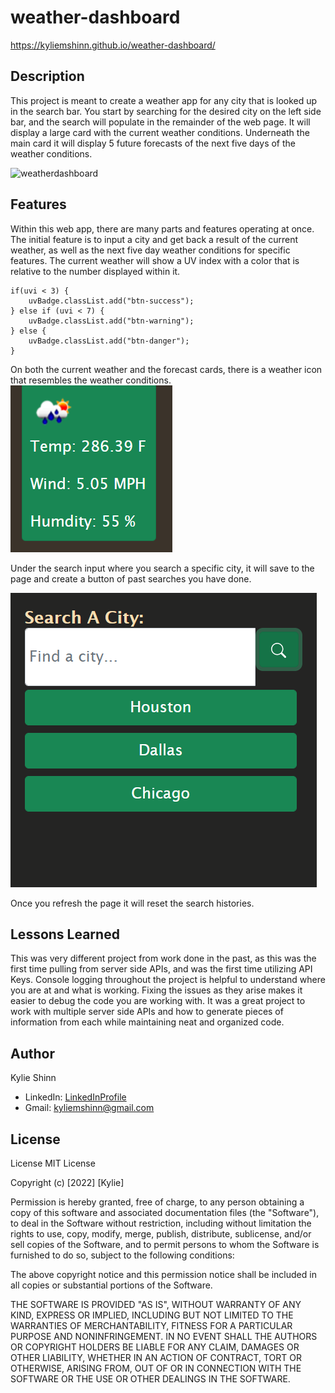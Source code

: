 # weather-dashboard

 https://kyliemshinn.github.io/weather-dashboard/

## Description

This project is meant to create a weather app for any city that is looked up in the search bar. You start by searching for the desired city on the left side bar, and the search will populate in the remainder of the web page. It will display a large card with the current weather conditions. Underneath the main card it will display 5 future forecasts of the next five days of the weather conditions.

![weatherdashboard](./assets/WeatherDashboardGif.gif)

## Features

Within this web app, there are many parts and features operating at once. The initial feature is to input a city and get back a result of the current weather, as well as the next five day weather conditions for specific features. The current weather will show a UV index with a color that is relative to the number displayed within it.
```
if(uvi < 3) {
    uvBadge.classList.add("btn-success");
} else if (uvi < 7) {
    uvBadge.classList.add("btn-warning");
} else {
    uvBadge.classList.add("btn-danger");
}
```
 On both the current weather and the forecast cards, there is a weather icon that resembles the weather conditions.
 ![forecast card](./assets/forecast-card.PNG)

 Under the search input where you search a specific city, it will save to the page and create a button of past searches you have done.

 ![search input](./assets/search-input-city.PNG)

 Once you refresh the page it will reset the search histories.


## Lessons Learned

This was  very different project from work done in the past, as this was the first time pulling from server side APIs, and was the first time utilizing API Keys. Console logging throughout the project is helpful to understand where you are at and what is working. Fixing the issues as they arise makes it easier to debug the code you are working with. It was a great project to work with multiple server side APIs and how to generate pieces of information from each while maintaining neat and organized code.

## Author

Kylie Shinn

* LinkedIn: [LinkedInProfile](https://www.linkedin.com/in/kylie-shinn-18b0301b7/)
* Gmail: kyliemshinn@gmail.com

## License

License
MIT License

Copyright (c) [2022] [Kylie]

Permission is hereby granted, free of charge, to any person obtaining a copy of this software and associated documentation files (the "Software"), to deal in the Software without restriction, including without limitation the rights to use, copy, modify, merge, publish, distribute, sublicense, and/or sell copies of the Software, and to permit persons to whom the Software is furnished to do so, subject to the following conditions:

The above copyright notice and this permission notice shall be included in all copies or substantial portions of the Software.

THE SOFTWARE IS PROVIDED "AS IS", WITHOUT WARRANTY OF ANY KIND, EXPRESS OR IMPLIED, INCLUDING BUT NOT LIMITED TO THE WARRANTIES OF MERCHANTABILITY, FITNESS FOR A PARTICULAR PURPOSE AND NONINFRINGEMENT. IN NO EVENT SHALL THE AUTHORS OR COPYRIGHT HOLDERS BE LIABLE FOR ANY CLAIM, DAMAGES OR OTHER LIABILITY, WHETHER IN AN ACTION OF CONTRACT, TORT OR OTHERWISE, ARISING FROM, OUT OF OR IN CONNECTION WITH THE SOFTWARE OR THE USE OR OTHER DEALINGS IN THE SOFTWARE.

